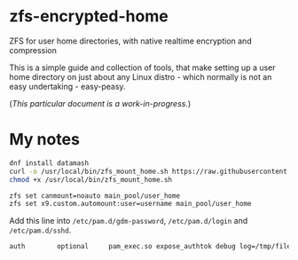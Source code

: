 # zfs-encrypted-home
ZFS for user home directories, with native realtime encryption and compression

This is a simple guide and collection of tools, that make setting up a user home directory on just about any Linux distro - which normally is not an easy undertaking - easy-peasy.

(*This particular document is a work-in-progress.*)

# My notes

```sh
dnf install datamash
curl -o /usr/local/bin/zfs_mount_home.sh https://raw.githubusercontent.com/BlackSmith/zfs-encrypted-home/refs/heads/main/x9sys_zfs_mount-enc-home
chmod +x /usr/local/bin/zfs_mount_home.sh

zfs set canmount=noauto main_pool/user_home
zfs set x9.custom.automount:user=username main_pool/user_home

```

Add this line into `/etc/pam.d/gdm-password`, `/etc/pam.d/login` and `/etc/pam.d/sshd`.

```sh
auth        optional     pam_exec.so expose_authtok debug log=/tmp/file.log /usr/local/bin/zfs_mount_home.sh
```


